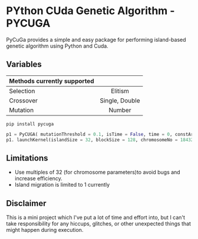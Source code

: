# PYthon CUda Genetic Algorithm - PYCUGA

PyCuGa provides a simple and easy package for performing island-based genetic algorithm using Python and Cuda. 

## Variables

| Methods currently supported |  |
| ------------- |:-------------:|
| Selection     | Elitism |
| Crossover     | Single, Double |
| Mutation      | Number     |


```
pip install pycuga
```

```python
p1 = PyCUGA( mutationThreshold = 0.1, isTime = False, time = 0, constArr = "", chromosomeSize = 18432, evaluationString = "")
p1. launchKernel(islandSize = 32, blockSize = 128, chromosomeNo = 18432, migrationRounds = 20,rounds = 100)

```

## Limitations
* Use multiples of 32 (for chromosome parameters)to avoid bugs and increase efficiency.
* Island migration is limited to 1 currently


## Disclaimer
This is a mini project which I've put a lot of time and effort into, but I can't take responsibility for any hiccups, glitches, or other unexpected things that might happen during execution.
